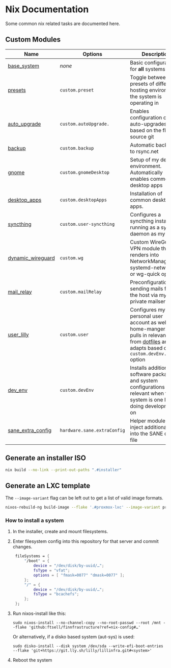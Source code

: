 # Nix Documentation

Some common nix related tasks are documented here.

## Custom Modules

| Name                                                      | Options                     | Description                                                                                                                                                                    |
|-----------------------------------------------------------|-----------------------------|--------------------------------------------------------------------------------------------------------------------------------------------------------------------------------|
| [base_system](../nix/modules/base_system.nix)             | *none*                      | Basic configuration for **all** systems                                                                                                                                        |
| [presets](../nix/modules/presets.nix)                     | `custom.preset`             | Toggle between presets of different hosting environment the system is operating in                                                                                             |
| [auto_upgrade](../nix/modules/auto_upgrade.nix)           | `custom.autoUpgrade.`       | Enables configuration of auto-upgrades based on the flake source git                                                                                                           |
| [backup](../nix/modules/backup.nix)                       | `custom.backup`             | Automatic backups to rsync.net                                                                                                                                                 |
| [gnome](../nix/modules/gnome.nix)                         | `custom.gnomeDesktop`       | Setup of my desktop environment. Automatically enables common desktop apps                                                                                                     |
| [desktop_apps](../nix/modules/desktop_apps.nix)           | `custom.desktopApps`        | Installation of common desktop apps.                                                                                                                                           |
| [syncthing](../nix/modules/syncthing.nix)                 | `custom.user-syncthing`     | Configures a syncthing instance running as a system daemon as my user                                                                                                          |
| [dynamic_wireguard](../nix/modules/dynamic_wireguard.nix) | `custom.wg`                 | Custom WireGuard VPN module that renders into NetworkManager, systemd-networkd or wg-quick options                                                                             |
| [mail_relay](../nix/modules/mail_relay.nix)               | `custom.mailRelay`          | Preconfiguration for sending mails from the host via my private mailserver                                                                                                     |
| [user_lilly](../nix/modules/user_lilly.nix)               | `custom.user`               | Configures my personal user account as well as home-manger. This pulls in relevant parts from [dotfiles](./nix/dotfiles) and adapts based on the `custom.devEnv.enable` option |
| [dev_env](../nix/modules/dev_env.nix)                     | `custom.devEnv`             | Installs additional software packages and system configurations only relevant when the system is one I'm doing development on                                                  |
| [sane_extra_config](../nix/modules/sane_extra_config.nix) | `hardware.sane.extraConfig` | Helper module to inject additional lines into the SANE config file                                                                                                             |


## Generate an installer ISO

```bash
nix build --no-link --print-out-paths ".#installer"
```

## Generate an LXC template

The `--image-variant` flag can be left out to get a list of valid image formats.

```bash
nixos-rebuild-ng build-image --flake '.#proxmox-lxc' --image-variant proxmox-lxc
```

### How to install a system

1. In the installer, create and mount filesystems.

2. Enter filesystem config into this repository for that server and commit changes.

   ```nix
    fileSystems = {
        "/boot" = {
            device = "/dev/disk/by-uuid/…";
            fsType = "vfat";
            options = [ "fmask=0077" "dmask=0077" ];
        };
        "/" = {
            device = "/dev/disk/by-uuid/…";
            fsType = "bcachefs";
        };
    };
   ```
3. Run nixos-install like this:

   ```shell
   sudo nixos-install --no-channel-copy --no-root-passwd --root /mnt --flake 'github:ftsell/finnfrastructure?ref=nix-config#…'
   ```

   Or alternatively, if a disko based system (aut-sys) is used:

   ```shell
   sudo disko-install --disk system /dev/sda --write-efi-boot-entries --flake 'git+https://git.lly.sh/lilly/lillinfra.git#<system>'
   ```

4. Reboot the system


